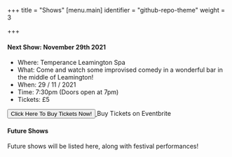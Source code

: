+++
title = "Shows"
[menu.main]
identifier = "github-repo-theme"
weight = 3

+++

#### Next Show: November 29th 2021

* Where: Temperance Leamington Spa
* What: Come and watch some improvised comedy in a wonderful bar in the middle of Leamington! 
* When: 29 / 11 / 2021
* Time: 7:30pm (Doors open at 7pm)
* Tickets: £5

<!-- Buy ticket button below which is a 'live' button --> <noscript><a href="https://www.eventbrite.co.uk/e/leamprov-the-elephant-in-the-room-an-improvised-comedy-show-tickets-190578103237" rel="noopener noreferrer" target="_blank"></noscript> <!-- You can customise this button any way you like --> <button id="eventbrite-widget-modal-trigger-190578103237" type="button">Click Here To Buy Tickets Now!</button> <noscript></a>Buy Tickets on Eventbrite</noscript>

<script src="https://www.eventbrite.co.uk/static/widgets/eb_widgets.js"></script>

<script type="text/javascript">
var exampleCallback = function() {
console.log('Order complete!');
};

    window.EBWidgets.createWidget({
        widgetType: 'checkout',
        eventId: '190578103237',
        modal: true,
        modalTriggerElementId: 'eventbrite-widget-modal-trigger-190578103237',
        onOrderComplete: exampleCallback
    });

</script>
<!-- End buy ticket button -->

#### Future Shows

Future shows will be listed here, along with festival performances!